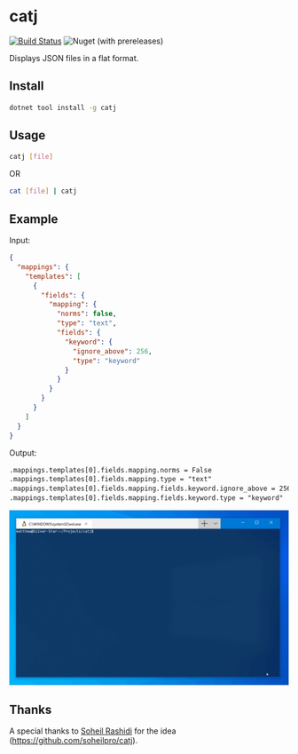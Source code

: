 # catj

[![Build Status](https://dev.azure.com/mattleibow/OpenSource/_apis/build/status/catj?branchName=master)](https://dev.azure.com/mattleibow/OpenSource/_build/latest?definitionId=17&branchName=master) ![Nuget (with prereleases)](https://img.shields.io/nuget/vpre/catj.svg) 

Displays JSON files in a flat format.

## Install

```sh
dotnet tool install -g catj
```

## Usage

```sh
catj [file]
```

OR

```sh
cat [file] | catj
```

## Example

Input:

```json
{
  "mappings": {
    "templates": [
      {
        "fields": {
          "mapping": {
            "norms": false,
            "type": "text",
            "fields": {
              "keyword": {
                "ignore_above": 256,
                "type": "keyword"
              }
            }
          }
        }
      }
    ]
  }
}
```

Output:

```txt
.mappings.templates[0].fields.mapping.norms = False
.mappings.templates[0].fields.mapping.type = "text"
.mappings.templates[0].fields.mapping.fields.keyword.ignore_above = 256
.mappings.templates[0].fields.mapping.fields.keyword.type = "keyword"
```

![Demo](demo.gif)

## Thanks

A special thanks to [Soheil Rashidi](https://github.com/soheilpro) for the idea (https://github.com/soheilpro/catj).
